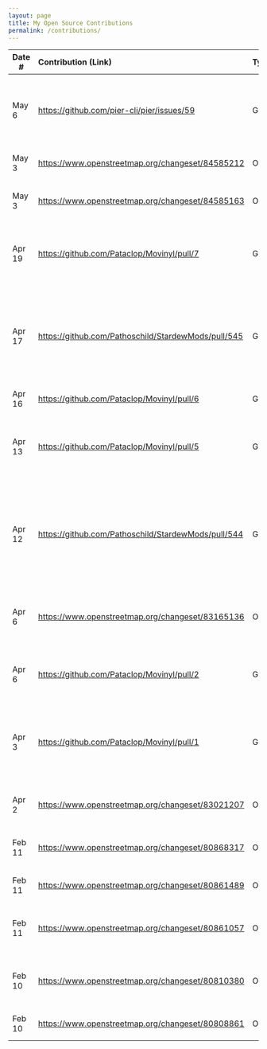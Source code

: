 ```yaml
---
layout: page
title: My Open Source Contributions
permalink: /contributions/
---
```


<!--
Type of the contribution should be "Wikipedia edit", "OpenStreet Map feature", "Documentation", "Course website", "Blog",
"Browse Add-on", etc.

The description should include a brief summary of what you did.

Replace the first row with your own contribution.

-->

| Date #       | Contribution (Link)  | Type  | Description |
|---|:---|:---|:---|
| May 6 |            https://github.com/pier-cli/pier/issues/59 |                     Github Issue |                     Raised an issue asking about the configuration of the pier tool upon installation |
| May 3 |            https://www.openstreetmap.org/changeset/84585212 |                     OpenStreetMap |                    Added parks in Sector 4 Malviya Naga |
| May 3 |            https://www.openstreetmap.org/changeset/84585163 |                     OpenStreetMap |                    Added St. Edmund's Malviya Nagar School |
| Apr 19 |            https://github.com/Pataclop/Movinyl/pull/7 |                     Github |                     Parallelized a nested for loop using OpenMP and achieved 2x speedup |
| Apr 17 |            https://github.com/Pathoschild/StardewMods/pull/545 |                     Github |                     Added zh translations for unrevealed villagers and unrevealed items in Stardew Valley Lookup Anything mod |
| Apr 16 |            https://github.com/Pataclop/Movinyl/pull/6 |                     Github |                     Revamped README file |
| Apr 13 |            https://github.com/Pataclop/Movinyl/pull/5 |                     Github |                     Revamped a script that handles running commands for the final display |
| Apr 12 |            https://github.com/Pathoschild/StardewMods/pull/544 |                     Github |                     Translate shipping-bin.store and shipping-bin.take in zh.json in StardewValley Chests Anywhere mod |
| Apr 6 |            https://www.openstreetmap.org/changeset/83165136 |                     OpenStreetMap |                     Added Satkar Shopping Center in Sector 2, Malviya Nagar |
| Apr 6 |            https://github.com/Pataclop/Movinyl/pull/2 |                     Github |                     Added gitignore and changed disk width to macro |
| Apr 3 |            https://github.com/Pataclop/Movinyl/pull/1 |                     Github |                     Helped rebrand open-source project to Movinyl by changing name and adding logo |
| Apr 2 |            https://www.openstreetmap.org/changeset/83021207 |                     OpenStreetMap |                     Added Sector 2 Park [Malviya Nagar Jaipur] |
| Feb 11 |            https://www.openstreetmap.org/changeset/80868317 |                     OpenStreetMap |                     Added Jumeirah Beach Resort on Saadiyat |
| Feb 11 |            https://www.openstreetmap.org/changeset/80861489 |                     OpenStreetMap |                     updated st. regis saadiyat restaurants |
| Feb 11 |            https://www.openstreetmap.org/changeset/80861057 |                     OpenStreetMap |                     Updated names of convenience store and pizzeria |
| Feb 10 |            https://www.openstreetmap.org/changeset/80810380 |                     OpenStreetMap |                     Added Sinolink Garden and surrounding areas |
| Feb 10 |            https://www.openstreetmap.org/changeset/80808861 |                     OpenStreetMap |                     Added QSI Secondary school |
                    
